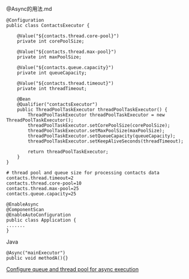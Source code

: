 @Async的用法.md


```
@Configuration
public class ContactsExecutor {

    @Value("${contacts.thread.core-pool}")
    private int corePoolSize;

    @Value("${contacts.thread.max-pool}")
    private int maxPoolSize;

    @Value("${contacts.queue.capacity}")
    private int queueCapacity;

    @Value("${contacts.thread.timeout}")
    private int threadTimeout;

    @Bean
    @Qualifier("contactsExecutor")
    public ThreadPoolTaskExecutor threadPoolTaskExecutor() {
        ThreadPoolTaskExecutor threadPoolTaskExecutor = new ThreadPoolTaskExecutor();
        threadPoolTaskExecutor.setCorePoolSize(corePoolSize);
        threadPoolTaskExecutor.setMaxPoolSize(maxPoolSize);
        threadPoolTaskExecutor.setQueueCapacity(queueCapacity);
        threadPoolTaskExecutor.setKeepAliveSeconds(threadTimeout);

        return threadPoolTaskExecutor;
    }
}
```


```
# thread pool and queue size for processing contacts data
contacts.thread.timeout=2
contacts.thread.core-pool=10
contacts.thread.max-pool=25
contacts.queue.capacity=25

```


```
@EnableAsync
@ComponentScan
@EnableAutoConfiguration
public class Application {
.......
}

```

Java

```
@Async("mainExecutor")
public void methodA(){}
```

[Configure queue and thread pool for async execution](http://yysource.com/2016/05/spring-boot-executing-asynchronous-method-backed-with-a-queue/)

